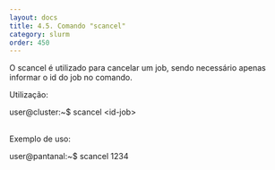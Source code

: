 ```yaml
---
layout: docs
title: 4.5. Comando "scancel"
category: slurm
order: 450
---
```


O scancel é utilizado para cancelar um job, sendo necessário apenas informar o id do job no comando.

Utilização:

<div class="code">
    user@cluster:~$ scancel &lt;id-job&gt;
</div>

\
Exemplo de uso:

<div class="code">
    user@pantanal:~$ scancel 1234
</div>
